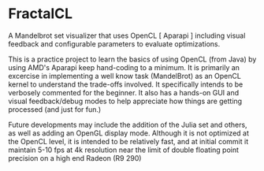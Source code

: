 # FractalCL
A Mandelbrot set visualizer that uses OpenCL [ Aparapi ] including visual feedback and configurable parameters to evaluate optimizations.

This is a practice project to learn the basics of using OpenCL (from Java) by using AMD's Aparapi keep hand-coding to a minimum. It is primarily an excercise in implementing a well know task (MandelBrot) as an OpenCL kernel to understand the trade-offs involved. It specifically intends to be verbosely commented for the beginner. It also has a hands-on GUI and visual feedback/debug modes to help appreciate how things are getting processed (and just for fun.)

Future developments may include the addition of the Julia set and others, as well as adding an OpenGL display mode. Although it is not optimized at the OpenCL level, it is intended to be relatively fast, and at initial commit it  maintain 5-10 fps at 4k resolution near the limit of double floating point precision on a high end Radeon (R9 290)

